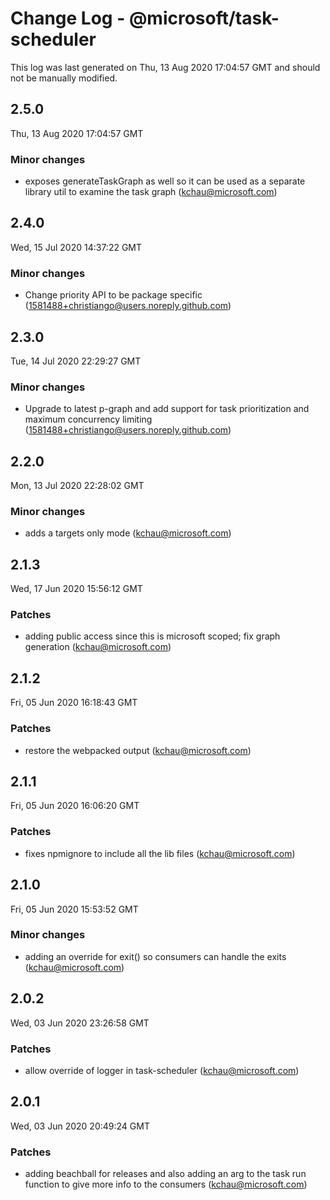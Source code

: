 # Change Log - @microsoft/task-scheduler

This log was last generated on Thu, 13 Aug 2020 17:04:57 GMT and should not be manually modified.

<!-- Start content -->

## 2.5.0

Thu, 13 Aug 2020 17:04:57 GMT

### Minor changes

- exposes generateTaskGraph as well so it can be used as a separate library util to examine the task graph (kchau@microsoft.com)

## 2.4.0

Wed, 15 Jul 2020 14:37:22 GMT

### Minor changes

- Change priority API to be package specific (1581488+christiango@users.noreply.github.com)

## 2.3.0

Tue, 14 Jul 2020 22:29:27 GMT

### Minor changes

- Upgrade to latest p-graph and add support for task prioritization and maximum concurrency limiting (1581488+christiango@users.noreply.github.com)

## 2.2.0

Mon, 13 Jul 2020 22:28:02 GMT

### Minor changes

- adds a targets only mode (kchau@microsoft.com)

## 2.1.3

Wed, 17 Jun 2020 15:56:12 GMT

### Patches

- adding public access since this is microsoft scoped; fix graph generation (kchau@microsoft.com)

## 2.1.2

Fri, 05 Jun 2020 16:18:43 GMT

### Patches

- restore the webpacked output (kchau@microsoft.com)

## 2.1.1

Fri, 05 Jun 2020 16:06:20 GMT

### Patches

- fixes npmignore to include all the lib files (kchau@microsoft.com)

## 2.1.0

Fri, 05 Jun 2020 15:53:52 GMT

### Minor changes

- adding an override for exit() so consumers can handle the exits (kchau@microsoft.com)

## 2.0.2

Wed, 03 Jun 2020 23:26:58 GMT

### Patches

- allow override of logger in task-scheduler (kchau@microsoft.com)

## 2.0.1

Wed, 03 Jun 2020 20:49:24 GMT

### Patches

- adding beachball for releases and also adding an arg to the task run function to give more info to the consumers (kchau@microsoft.com)
